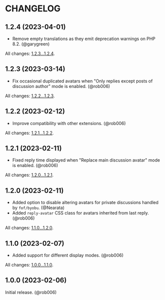 CHANGELOG
=========


1.2.4 (2023-04-01)
------------------

* Remove empty translations as they emit deprecation warnings on PHP 8.2. (@garygreen)


All changes: [1.2.3...1.2.4](https://github.com/rob006-software/flarum-ext-last-post-avatar/compare/1.2.3...1.2.4).


1.2.3 (2023-03-14)
------------------

* Fix occasional duplicated avatars when "Only replies except posts of discussion author" mode is enabled. (@rob006)


All changes: [1.2.2...1.2.3](https://github.com/rob006-software/flarum-ext-last-post-avatar/compare/1.2.2...1.2.3).


1.2.2 (2023-02-12)
------------------

* Improve compatibility with other extensions. (@rob006)


All changes: [1.2.1...1.2.2](https://github.com/rob006-software/flarum-ext-last-post-avatar/compare/1.2.1...1.2.2).


1.2.1 (2023-02-11)
------------------

* Fixed reply time displayed when "Replace main discussion avatar" mode is enabled. (@rob006)


All changes: [1.2.0...1.2.1](https://github.com/rob006-software/flarum-ext-last-post-avatar/compare/1.2.0...1.2.1).


1.2.0 (2023-02-11)
------------------

* Added option to disable altering avatars for private discussions handled by `fof/byobu`. (@Nearata)
* Added `reply-avatar` CSS class for avatars inherited from last reply. (@rob006)


All changes: [1.1.0...1.2.0](https://github.com/rob006-software/flarum-ext-last-post-avatar/compare/1.1.0...1.2.0).


1.1.0 (2023-02-07)
------------------

* Added support for different display modes. (@rob006)


All changes: [1.0.0...1.1.0](https://github.com/rob006-software/flarum-ext-last-post-avatar/compare/1.0.0...1.1.0).


1.0.0 (2023-02-06)
------------------

Initial release. (@rob006)
